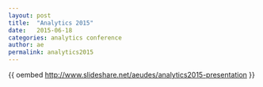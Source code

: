 ```yaml
---
layout: post
title:  "Analytics 2015"
date:   2015-06-18
categories: analytics conference
author: ae
permalink: analytics2015
---
```


{{ oembed http://www.slideshare.net/aeudes/analytics2015-presentation }}
